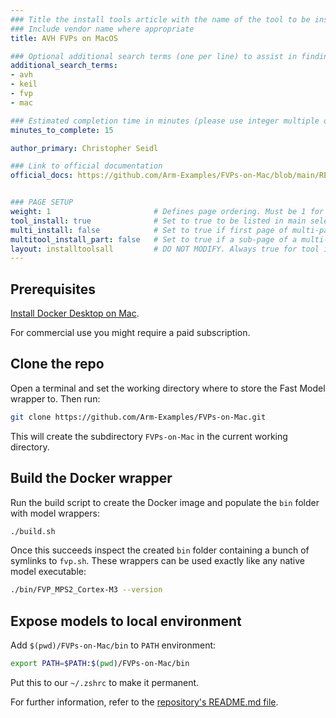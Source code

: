 ```yaml
---
### Title the install tools article with the name of the tool to be installed
### Include vendor name where appropriate
title: AVH FVPs on MacOS

### Optional additional search terms (one per line) to assist in finding the article
additional_search_terms:
- avh
- keil
- fvp
- mac

### Estimated completion time in minutes (please use integer multiple of 5)
minutes_to_complete: 15

author_primary: Christopher Seidl

### Link to official documentation
official_docs: https://github.com/Arm-Examples/FVPs-on-Mac/blob/main/README.md


### PAGE SETUP
weight: 1                       # Defines page ordering. Must be 1 for first (or only) page.
tool_install: true              # Set to true to be listed in main selection page, else false
multi_install: false            # Set to true if first page of multi-page article, else false
multitool_install_part: false   # Set to true if a sub-page of a multi-page article, else false
layout: installtoolsall         # DO NOT MODIFY. Always true for tool install articles
---
```


## Prerequisites

[Install Docker Desktop on Mac](https://docs.docker.com/desktop/install/mac-install/).

For commercial use you might require a paid subscription.

## Clone the repo

Open a terminal and set the working directory where to store the Fast Model wrapper to. Then run:

```sh
git clone https://github.com/Arm-Examples/FVPs-on-Mac.git
```

This will create the subdirectory `FVPs-on-Mac` in the current working directory.

## Build the Docker wrapper

Run the build script to create the Docker image and populate the `bin` folder with model wrappers:

```sh
./build.sh
```

Once this succeeds inspect the created `bin` folder containing a bunch of symlinks to `fvp.sh`.
These wrappers can be used exactly like any native model executable:

```sh
./bin/FVP_MPS2_Cortex-M3 --version
```

## Expose models to local environment

Add `$(pwd)/FVPs-on-Mac/bin` to `PATH` environment:

```sh
export PATH=$PATH:$(pwd)/FVPs-on-Mac/bin
```

Put this to our `~/.zshrc` to make it permanent.

For further information, refer to the [repository's README.md file](https://github.com/Arm-Examples/FVPs-on-Mac).